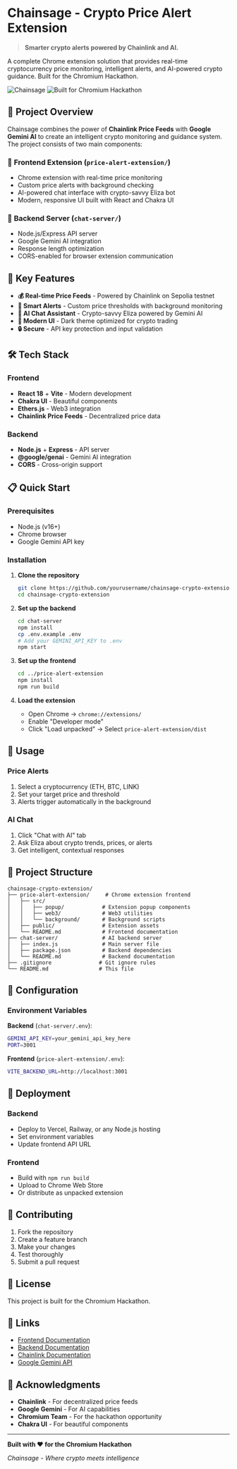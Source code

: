 # Chainsage - Crypto Price Alert Extension

> **Smarter crypto alerts powered by Chainlink and AI.**

A complete Chrome extension solution that provides real-time cryptocurrency price monitoring, intelligent alerts, and AI-powered crypto guidance. Built for the Chromium Hackathon.

![Chainsage](https://img.shields.io/badge/Chainsage-Crypto%20Alerts-blue?style=for-the-badge&logo=bitcoin)
![Built for Chromium Hackathon](https://img.shields.io/badge/Built%20for-Chromium%20Hackathon-green?style=for-the-badge)

## 🚀 Project Overview

Chainsage combines the power of **Chainlink Price Feeds** with **Google Gemini AI** to create an intelligent crypto monitoring and guidance system. The project consists of two main components:

### 📱 **Frontend Extension** (`price-alert-extension/`)
- Chrome extension with real-time price monitoring
- Custom price alerts with background checking
- AI-powered chat interface with crypto-savvy Eliza bot
- Modern, responsive UI built with React and Chakra UI

### 🤖 **Backend Server** (`chat-server/`)
- Node.js/Express API server
- Google Gemini AI integration
- Response length optimization
- CORS-enabled for browser extension communication

## 🎯 Key Features

- **💰 Real-time Price Feeds** - Powered by Chainlink on Sepolia testnet
- **🔔 Smart Alerts** - Custom price thresholds with background monitoring
- **🤖 AI Chat Assistant** - Crypto-savvy Eliza powered by Gemini AI
- **🎨 Modern UI** - Dark theme optimized for crypto trading
- **🔒 Secure** - API key protection and input validation

## 🛠️ Tech Stack

### Frontend
- **React 18** + **Vite** - Modern development
- **Chakra UI** - Beautiful components
- **Ethers.js** - Web3 integration
- **Chainlink Price Feeds** - Decentralized price data

### Backend
- **Node.js** + **Express** - API server
- **@google/genai** - Gemini AI integration
- **CORS** - Cross-origin support

## 📋 Quick Start

### Prerequisites
- Node.js (v16+)
- Chrome browser
- Google Gemini API key

### Installation

1. **Clone the repository**
   ```bash
   git clone https://github.com/yourusername/chainsage-crypto-extension.git
   cd chainsage-crypto-extension
   ```

2. **Set up the backend**
   ```bash
   cd chat-server
   npm install
   cp .env.example .env
   # Add your GEMINI_API_KEY to .env
   npm start
   ```

3. **Set up the frontend**
   ```bash
   cd ../price-alert-extension
   npm install
   npm run build
   ```

4. **Load the extension**
   - Open Chrome → `chrome://extensions/`
   - Enable "Developer mode"
   - Click "Load unpacked" → Select `price-alert-extension/dist`

## 🎯 Usage

### Price Alerts
1. Select a cryptocurrency (ETH, BTC, LINK)
2. Set your target price and threshold
3. Alerts trigger automatically in the background

### AI Chat
1. Click "Chat with AI" tab
2. Ask Eliza about crypto trends, prices, or alerts
3. Get intelligent, contextual responses

## 📁 Project Structure

```
chainsage-crypto-extension/
├── price-alert-extension/     # Chrome extension frontend
│   ├── src/
│   │   ├── popup/            # Extension popup components
│   │   ├── web3/             # Web3 utilities
│   │   └── background/       # Background scripts
│   ├── public/               # Extension assets
│   └── README.md             # Frontend documentation
├── chat-server/              # AI backend server
│   ├── index.js              # Main server file
│   ├── package.json          # Backend dependencies
│   └── README.md             # Backend documentation
├── .gitignore               # Git ignore rules
└── README.md                # This file
```

## 🔧 Configuration

### Environment Variables

**Backend** (`chat-server/.env`):
```bash
GEMINI_API_KEY=your_gemini_api_key_here
PORT=3001
```

**Frontend** (`price-alert-extension/.env`):
```bash
VITE_BACKEND_URL=http://localhost:3001
```

## 🚀 Deployment

### Backend
- Deploy to Vercel, Railway, or any Node.js hosting
- Set environment variables
- Update frontend API URL

### Frontend
- Build with `npm run build`
- Upload to Chrome Web Store
- Or distribute as unpacked extension

## 🤝 Contributing

1. Fork the repository
2. Create a feature branch
3. Make your changes
4. Test thoroughly
5. Submit a pull request

## 📄 License

This project is built for the Chromium Hackathon.

## 🔗 Links

- [Frontend Documentation](price-alert-extension/README.md)
- [Backend Documentation](chat-server/README.md)
- [Chainlink Documentation](https://docs.chain.link/)
- [Google Gemini API](https://ai.google.dev/gemini-api/docs)

## 🙏 Acknowledgments

- **Chainlink** - For decentralized price feeds
- **Google Gemini** - For AI capabilities
- **Chromium Team** - For the hackathon opportunity
- **Chakra UI** - For beautiful components

---

**Built with ❤️ for the Chromium Hackathon**

*Chainsage - Where crypto meets intelligence* 
